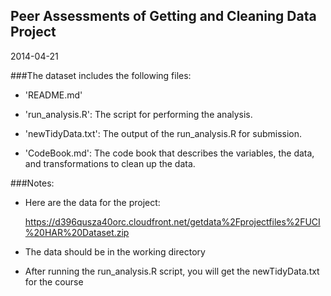 
## Peer Assessments of Getting and Cleaning Data Project
2014-04-21


###The dataset includes the following files:

- 'README.md'

- 'run_analysis.R': The script for performing the analysis.

- 'newTidyData.txt': The output of the run_analysis.R for submission.

- 'CodeBook.md': The code book that describes the variables, the data, and transformations to clean up the data.

###Notes: 
- Here are the data for the project: 
  
    https://d396qusza40orc.cloudfront.net/getdata%2Fprojectfiles%2FUCI%20HAR%20Dataset.zip 

- The data should be in the working directory

- After running the run_analysis.R script, you will get the newTidyData.txt for the course